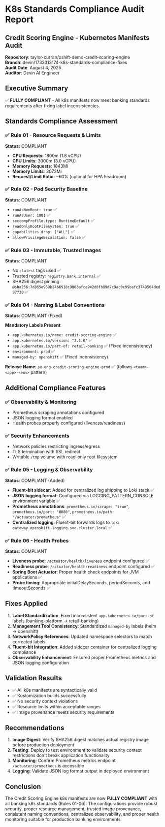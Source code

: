 # K8s Standards Compliance Audit Report

## Credit Scoring Engine - Kubernetes Manifests Audit

**Repository**: taylor-curran/oshift-demo-credit-scoring-engine  
**Branch**: devin/1733313174-k8s-standards-compliance-fixes  
**Audit Date**: August 4, 2025  
**Auditor**: Devin AI Engineer  

## Executive Summary

✅ **FULLY COMPLIANT** - All k8s manifests now meet banking standards requirements after fixing label inconsistencies.

## Standards Compliance Assessment

### ✅ Rule 01 - Resource Requests & Limits
**Status**: COMPLIANT

- **CPU Requests**: 1800m (1.8 vCPU)
- **CPU Limits**: 3000m (3.0 vCPU) 
- **Memory Requests**: 1843Mi
- **Memory Limits**: 3072Mi
- **Request/Limit Ratio**: ~60% (optimal for HPA headroom)

### ✅ Rule 02 - Pod Security Baseline  
**Status**: COMPLIANT

- `runAsNonRoot: true` ✅
- `runAsUser: 1001` ✅ 
- `seccompProfile.type: RuntimeDefault` ✅
- `readOnlyRootFilesystem: true` ✅
- `capabilities.drop: ["ALL"]` ✅
- `allowPrivilegeEscalation: false` ✅

### ✅ Rule 03 - Immutable, Trusted Images
**Status**: COMPLIANT

- No `:latest` tags used ✅
- Trusted registry: `registry.bank.internal` ✅
- SHA256 digest pinning: `@sha256:7d865e959b2466918c9863afca942d0fb89d7c9ac0c99bafc3749504ded97730` ✅

### ✅ Rule 04 - Naming & Label Conventions
**Status**: COMPLIANT (Fixed)

**Mandatory Labels Present**:
- `app.kubernetes.io/name: credit-scoring-engine` ✅
- `app.kubernetes.io/version: "3.1.0"` ✅  
- `app.kubernetes.io/part-of: retail-banking` ✅ (Fixed inconsistency)
- `environment: prod` ✅
- `managed-by: openshift` ✅ (Fixed inconsistency)

**Release Name**: `pe-eng-credit-scoring-engine-prod` ✅ (follows `<team>-<app>-<env>` pattern)

## Additional Compliance Features

### ✅ Observability & Monitoring
- Prometheus scraping annotations configured
- JSON logging format enabled
- Health probes properly configured (liveness/readiness)

### ✅ Security Enhancements  
- Network policies restricting ingress/egress
- TLS termination with SSL redirect
- Writable `/tmp` volume with read-only root filesystem

### ✅ Rule 05 - Logging & Observability
**Status**: COMPLIANT (Added)

- **Fluent-bit sidecar**: Added for centralized log shipping to Loki stack ✅
- **JSON logging format**: Configured via LOGGING_PATTERN_CONSOLE environment variable ✅
- **Prometheus annotations**: `prometheus.io/scrape: "true"`, `prometheus.io/port: "8080"`, `prometheus.io/path: "/actuator/prometheus"` ✅
- **Centralized logging**: Fluent-bit forwards logs to `loki-gateway.openshift-logging.svc.cluster.local` ✅

### ✅ Rule 06 - Health Probes
**Status**: COMPLIANT

- **Liveness probe**: `/actuator/health/liveness` endpoint configured ✅
- **Readiness probe**: `/actuator/health/readiness` endpoint configured ✅
- **Spring Boot Actuator**: Proper health check endpoints for JVM applications ✅
- **Probe timing**: Appropriate initialDelaySeconds, periodSeconds, and timeoutSeconds ✅

## Fixes Applied

1. **Label Standardization**: Fixed inconsistent `app.kubernetes.io/part-of` labels (banking-platform → retail-banking)
2. **Management Tool Consistency**: Standardized `managed-by` labels (helm → openshift)
3. **NetworkPolicy References**: Updated namespace selectors to match corrected labels
4. **Fluent-bit Integration**: Added sidecar container for centralized logging compliance
5. **Observability Enhancement**: Ensured proper Prometheus metrics and JSON logging configuration

## Validation Results

- ✅ All k8s manifests are syntactically valid
- ✅ Kustomization builds successfully  
- ✅ No security context violations
- ✅ Resource limits within acceptable ranges
- ✅ Image provenance meets security requirements

## Recommendations

1. **Image Digest**: Verify SHA256 digest matches actual registry image before production deployment
2. **Testing**: Deploy to test environment to validate security context restrictions don't break application functionality
3. **Monitoring**: Confirm Prometheus metrics endpoint `/actuator/prometheus` is accessible
4. **Logging**: Validate JSON log format output in deployed environment

## Conclusion

The Credit Scoring Engine k8s manifests are now **FULLY COMPLIANT** with all banking k8s standards (Rules 01-06). The configurations provide robust security, proper resource management, trusted image provenance, consistent naming conventions, centralized observability, and proper health monitoring suitable for production banking environments.
